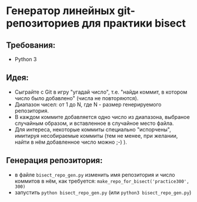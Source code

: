 # Генератор линейных git-репозиториев для практики bisect

## Требования:
- Python 3

## Идея:
- Сыграйте с Git в игру "угадай число", т.е. "найди коммит, в котором число было добавлено" (числа не повторяются).
- Диапазон чисел: от 1 до N, где N - размер генерируемого репозитория.
- В каждом коммите добавляется одно число из диапазона, выбраное случайным образом, и вставленное в случайное место файла.
- Для интереса, некоторые коммиты специально "испорчены", имитируя несобираемые коммиты (тем не менее, при желании, найти в нём добавленное число можно ;-) ).


## Генерация репозитория:
- в файле `bisect_repo_gen.py` изменить имя репозитория и число коммитов в нём, как требуется:
`make_repo_for_bisect('practice300', 300)`
- запустить `python bisect_repo_gen.py` (или `python3 bisect_repo_gen.py`)
